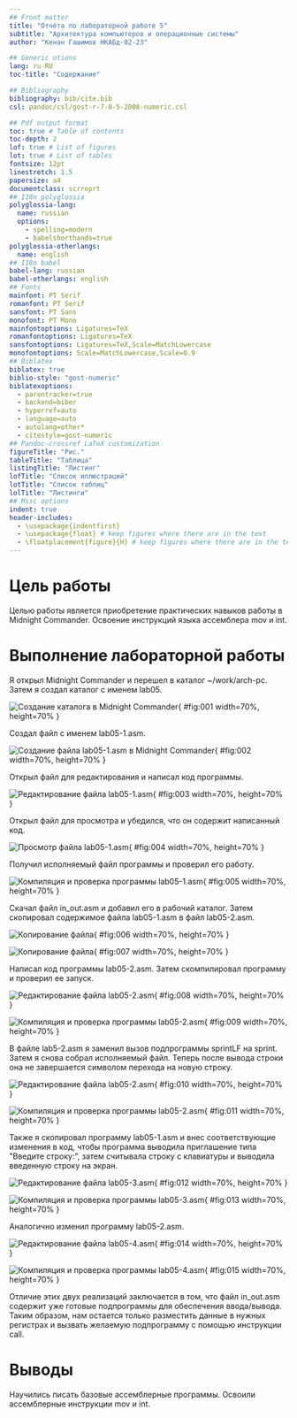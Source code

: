 ```yaml
---
## Front matter
title: "Отчёта по лабораторной работе 5"
subtitle: "Архитектура компьютеров и операционные системы"
author: "Кенан Гашимов НКАБд-02-23"

## Generic otions
lang: ru-RU
toc-title: "Содержание"

## Bibliography
bibliography: bib/cite.bib
csl: pandoc/csl/gost-r-7-0-5-2008-numeric.csl

## Pdf output format
toc: true # Table of contents
toc-depth: 2
lof: true # List of figures
lot: true # List of tables
fontsize: 12pt
linestretch: 1.5
papersize: a4
documentclass: scrreprt
## I18n polyglossia
polyglossia-lang:
  name: russian
  options:
	- spelling=modern
	- babelshorthands=true
polyglossia-otherlangs:
  name: english
## I18n babel
babel-lang: russian
babel-otherlangs: english
## Fonts
mainfont: PT Serif
romanfont: PT Serif
sansfont: PT Sans
monofont: PT Mono
mainfontoptions: Ligatures=TeX
romanfontoptions: Ligatures=TeX
sansfontoptions: Ligatures=TeX,Scale=MatchLowercase
monofontoptions: Scale=MatchLowercase,Scale=0.9
## Biblatex
biblatex: true
biblio-style: "gost-numeric"
biblatexoptions:
  - parentracker=true
  - backend=biber
  - hyperref=auto
  - language=auto
  - autolang=other*
  - citestyle=gost-numeric
## Pandoc-crossref LaTeX customization
figureTitle: "Рис."
tableTitle: "Таблица"
listingTitle: "Листинг"
lofTitle: "Список иллюстраций"
lotTitle: "Список таблиц"
lolTitle: "Листинги"
## Misc options
indent: true
header-includes:
  - \usepackage{indentfirst}
  - \usepackage{float} # keep figures where there are in the text
  - \floatplacement{figure}{H} # keep figures where there are in the text
---
```


# Цель работы

Целью работы является приобретение практических навыков работы в Midnight Commander. 
Освоение инструкций языка ассемблера mov и int.

# Выполнение лабораторной работы

Я открыл Midnight Commander и перешел в каталог ~/work/arch-pc. Затем я создал каталог с именем lab05.

![Создание каталога в Midnight Commander](image/01.png){ #fig:001 width=70%, height=70% }

Создал файл с именем lab05-1.asm.

![Создание файла lab05-1.asm в Midnight Commander](image/02.png){ #fig:002 width=70%, height=70% }

Открыл файл для редактирования и написал код программы.

![Редактирование файла lab05-1.asm](image/03.png){ #fig:003 width=70%, height=70% }

Открыл файл для просмотра и убедился, что он содержит написанный код.

![Просмотр файла lab05-1.asm](image/04.png){ #fig:004 width=70%, height=70% }

Получил исполняемый файл программы и проверил его работу.

![Компиляция и проверка программы lab05-1.asm](image/05.png){ #fig:005 width=70%, height=70% }

Скачал файл in_out.asm и добавил его в рабочий каталог. Затем скопировал содержимое файла lab05-1.asm в файл lab05-2.asm.

![Копирование файла](image/06.png){ #fig:006 width=70%, height=70% }

![Копирование файла](image/07.png){ #fig:007 width=70%, height=70% }

Написал код программы lab05-2.asm. Затем скомпилировал программу и проверил ее запуск.

![Редактирование файла lab05-2.asm](image/08.png){ #fig:008 width=70%, height=70% }

![Компиляция и проверка программы lab05-2.asm](image/09.png){ #fig:009 width=70%, height=70% }

В файле lab5-2.asm я заменил вызов подпрограммы sprintLF на sprint. Затем я снова собрал исполняемый файл. Теперь после вывода строки она не завершается символом перехода на новую строку.

![Редактирование файла lab05-2.asm](image/10.png){ #fig:010 width=70%, height=70% }

![Компиляция и проверка программы lab05-2.asm](image/11.png){ #fig:011 width=70%, height=70% }

Также я скопировал программу lab05-1.asm и внес соответствующие изменения в код, чтобы программа выводила приглашение типа "Введите строку:", затем считывала строку с клавиатуры и выводила введенную строку на экран.

![Редактирование файла lab05-3.asm](image/12.png){ #fig:012 width=70%, height=70% }

![Компиляция и проверка программы lab05-3.asm](image/13.png){ #fig:013 width=70%, height=70% }

Аналогично изменил программу lab05-2.asm.

![Редактирование файла lab05-4.asm](image/14.png){ #fig:014 width=70%, height=70% }

![Компиляция и проверка программы lab05-4.asm](image/15.png){ #fig:015 width=70%, height=70% }

Отличие этих двух реализаций заключается в том, что файл in_out.asm содержит уже готовые подпрограммы для обеспечения ввода/вывода. Таким образом, нам остается только разместить данные в нужных регистрах и вызвать желаемую подпрограмму с помощью инструкции call.

# Выводы

Научились писать базовые ассемблерные программы. Освоили ассемблерные инструкции mov и int.

